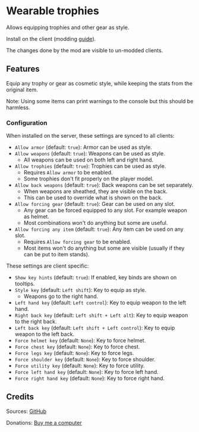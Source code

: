# Wearable trophies

Allows equipping trophies and other gear as style.

Install on the client (modding [guide](https://youtu.be/L9ljm2eKLrk)).

The changes done by the mod are visible to un-modded clients.

## Features

Equip any trophy or gear as cosmetic style, while keeping the stats from the original item.

Note: Using some items can print warnings to the console but this should be harmless.

### Configuration

When installed on the server, these settings are synced to all clients:

- `Allow armor` (default: `true`): Armor can be used as style.
- `Allow weapons` (default: `true`): Weapons can be used as style.
  - All weapons can be used on both left and right hand.
- `Allow trophies` (default: `true`): Trophies can be used as style.
  - Requires `Allow armor` to be enabled.
  - Some trophies don't fit properly on the player model.
- `Allow back weapons` (default: `true`): Back weapons can be set separately.
  - When weapons are sheathed, they are visible on the back.
  - This can be used to override what is shown on the back.
- `Allow forcing gear` (default: `true`): Gear can be used on any slot.
  - Any gear can be forced equipped to any slot. For example weapon as helmet.
  - Most combinations won't do anything but some are useful.
- `Allow forcing any item` (default: `true`): Any item can be used on any slot.
  - Requires `Allow forcing gear` to be enabled.
  - Most items won't do anything but some are visible (usually if they can be put to item stands).

These settings are client specific:

- `Show key hints` (default: `true`): If enabled, key binds are shown on tooltips.
- `Style key` (default: `Left shift`): Key to equip as style.
  - Weapons go to the right hand.
- `Left hand key` (default: `Left control`): Key to equip weapon to the left hand.
- `Right back key` (default: `Left shift + Left alt`): Key to equip weapon to the right back.
- `Left back key` (default: `Left shift + Left control`): Key to equip weapon to the left back.
- `Force helmet key` (default: `None`): Key to force helmet.
- `Force chest key` (default: `None`): Key to force chest.
- `Force legs key` (default: `None`): Key to force legs.
- `Force shoulder key` (default: `None`): Key to force shoulder.
- `Force utility key` (default: `None`): Key to force utility.
- `Force left hand key` (default: `None`): Key to force left hand.
- `Force right hand key` (default: `None`): Key to force right hand.

## Credits

Sources: [GitHub](https://github.com/JereKuusela/valheim-wearable_trophies)

Donations: [Buy me a computer](https://www.buymeacoffee.com/jerekuusela)
